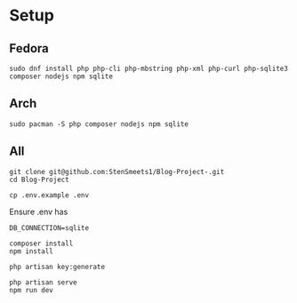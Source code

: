 # Setup


## Fedora
```
sudo dnf install php php-cli php-mbstring php-xml php-curl php-sqlite3 composer nodejs npm sqlite
```

## Arch
```
sudo pacman -S php composer nodejs npm sqlite
```







## All

```
git clone git@github.com:StenSmeets1/Blog-Project-.git
cd Blog-Project
```


```
cp .env.example .env
```


Ensure .env has
```
DB_CONNECTION=sqlite
```


```
composer install
npm install
```

```
php artisan key:generate
```

```
php artisan serve
npm run dev
```


